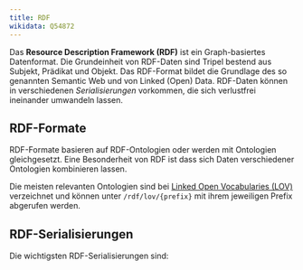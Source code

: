 ```yaml
---
title: RDF
wikidata: Q54872
---
```


Das **Resource Description Framework (RDF)** ist ein Graph-basiertes
Datenformat.  Die Grundeinheit von RDF-Daten sind Tripel bestend aus Subjekt,
Prädikat und Objekt.  Das RDF-Format bildet die Grundlage des so genannten
Semantic Web und von Linked (Open) Data. RDF-Daten können in verschiedenen
*Serialisierungen* vorkommen, die sich verlustfrei ineinander umwandeln lassen.

## RDF-Formate

RDF-Formate basieren auf RDF-Ontologien oder werden mit Ontologien
gleichgesetzt. Eine Besonderheit von RDF ist dass sich Daten verschiedener
Ontologien kombinieren lassen.

Die meisten relevanten Ontologien sind bei [Linked Open Vocabularies (LOV)](rdf/lov)
verzeichnet und können unter `/rdf/lov/{prefix}` mit ihrem jeweiligen Prefix abgerufen werden.

<!-- 
- Ontologien bauen aufeinander auf
- Formate hängen auch von Anwendungsprofilen ab
    - application profiles, data shapes, SHACL, ShEx...
    - implizite profile
-->

[Linked Open Vocabularies (LOV)]: http://lov.okfn.org/

## RDF-Serialisierungen

Die wichtigsten RDF-Serialisierungen sind:

<codelist model="rdf" />
